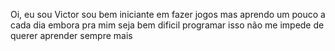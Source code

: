 Oi, eu sou Victor
sou bem iniciante em fazer jogos
mas aprendo um pouco a cada dia
embora pra mim seja bem dificil programar
isso não me impede de querer aprender sempre mais
